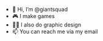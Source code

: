 - 👋 Hi, I’m @giantsquad
- 🎮 I make games
- 🧑‍💻 I also do graphic design
- 📫 You can reach me via my email

<!---
giantsquad/giantsquad is a ✨ special ✨ repository because its `README.md` (this file) appears on your GitHub profile.
You can click the Preview link to take a look at your changes.
--->
